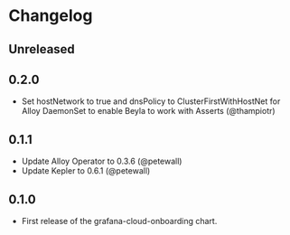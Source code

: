 # Changelog

## Unreleased

## 0.2.0

*   Set hostNetwork to true and dnsPolicy to ClusterFirstWithHostNet for Alloy DaemonSet to enable Beyla to work with Asserts (@thampiotr)

## 0.1.1

*   Update Alloy Operator to 0.3.6 (@petewall)
*   Update Kepler to 0.6.1 (@petewall)

## 0.1.0

*   First release of the grafana-cloud-onboarding chart.
